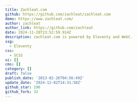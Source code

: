 ```yaml
---
title: Zachleat.com
github: https://github.com/zachleat/zachleat.com
demo: https://www.zachleat.com/
author: zachleat
author_link: https://github.com/zachleat
date: 2024-11-28T23:52:59.914Z
description: zachleat.com is powered by Eleventy and WebC.
ssg:
  - Eleventy
css:
  - SCSS
ui: []
cms: []
category: []
draft: false
publish_date: '2013-02-26T04:56:49Z'
update_date: '2024-12-02T14:31:58Z'
github_star: 196
github_fork: 32
---
```

